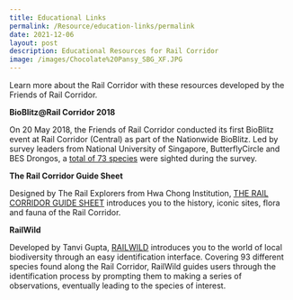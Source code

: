 ```yaml
---
title: Educational Links
permalink: /Resource/education-links/permalink
date: 2021-12-06
layout: post
description: Educational Resources for Rail Corridor
image: /images/Chocolate%20Pansy_SBG_XF.JPG
---
```

Learn more about the Rail Corridor with these resources developed by the Friends of Rail Corridor. 

**BioBlitz@Rail Corridor 2018**

On 20 May 2018, the Friends of Rail Corridor conducted its first BioBlitz event at Rail Corridor (Central) as part of the Nationwide BioBlitz. Led by survey leaders from National University of Singapore, ButterflyCircle and BES Drongos, a [total of 73 species](https://www.nparks.gov.sg/-/media/images/rail-corridor/bioblitz-results.pdf) were sighted during the survey. 

**The Rail Corridor Guide Sheet**

Designed by The Rail Explorers from Hwa Chong Institution, [THE RAIL CORRIDOR GUIDE SHEET](https://www.nparks.gov.sg/-/media/images/rail-corridor/trifold-guidesheet.pdf) introduces you to the history, iconic sites, flora and fauna of the Rail Corridor. 


**RailWild**

Developed by Tanvi Gupta, [RAILWILD](railwild.org/) introduces you to the world of local biodiversity through an easy identification interface. Covering 93 different species found along the Rail Corridor, RailWild guides users through the identification process by prompting them to making a series of observations, eventually leading to the species of interest.